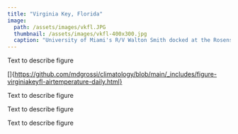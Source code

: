 ```yaml
---
title: "Virginia Key, Florida"
image:
  path: /assets/images/vkfl.JPG
  thumbnail: /assets/images/vkfl-400x300.jpg
  caption: "University of Miami's R/V Walton Smith docked at the Rosenstiel School of Marine, Atmospheric, and Earth Science on Virginia Key"
---
```


Text to describe figure

[]{https://github.com/mdgrossi/climatology/blob/main/_includes/figure-virginiakeyfl-airtemperature-daily.html}

Text to describe figure

Text to describe figure

Text to describe figure
